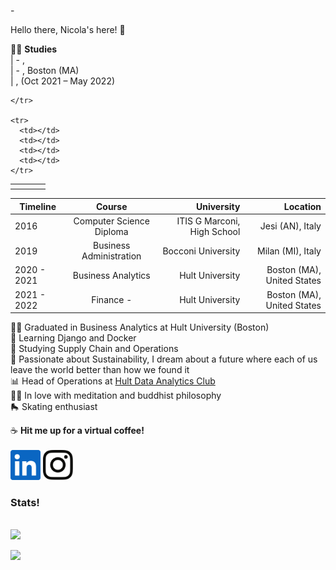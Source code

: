 -<!DOCTYPE html>
<html>
  <p> Hello there, Nicola's here! 👋</p>
  
  
  🧑‍🎓  <b>Studies</b><br>
  |  - ,   <br>
  |  - , Boston (MA)  <br>
  |  ,  (Oct 2021 – May 2022)
  
  <table>
    <tr>
      <th></th>
      <th></th>
      <th></th>
      <th></th>
    
    </tr>

    <tr>
      <td></td>
      <td></td>
      <td></td>
      <td></td>
    </tr>
    
| Timeline        | Course           | University  |  Location      |
| ------------- |:-------------:| -----:| -----:|
| 2016      | Computer Science Diploma | ITIS G Marconi, High School |    Jesi (AN), Italy |
| 2019      | Business Administration | Bocconi University |    Milan (MI), Italy |
| 2020 - 2021    | Business Analytics      |   Hult University |    Boston (MA), United States |
| 2021 - 2022 | Finance -       |    Hult University |  Boston (MA), United States |
  
  🧑‍🎓  Graduated in Business Analytics at Hult University (Boston)<br>
  📘  Learning Django and Docker<br>
  🏢  Studying Supply Chain and Operations<br>
  🌱 Passionate about Sustainability, I dream about a future where each of us leave the world better than how we found it<br>
  📊 Head of Operations at <a href="https://www.linkedin.com/company/hult-data-analytics-club/">Hult Data Analytics Club</a><br>
  🧘‍♂️ In love with meditation and buddhist philosophy<br>
  🛼  Skating enthusiast
  
  
  
  ☕ <b>Hit me up for a virtual coffee!</b><br><br>
  [<img  src="logos\linkedin-icon.svg"  width="48"  height="48"  style="background-color:white;">][linkedin]
  [<img  src="logos\instagram-icon.png" width="48" height="48"   style="background-color:white;">][instagram]
  
  
  
  <h3>Stats!</h3><br>
  <img src="https://github-readme-stats.vercel.app/api?username=Nicola-Bini&&show_icons=true&title_color=ffffff&icon_color=bb2acf&text_color=daf7dc&bg_color=151515">
  
  
  
</html>


[instagram]:  https://www.instagram.com/nicolab.367/?hl=en
[linkedin]:   https://www.linkedin.com/in/nicola-bini/


![](https://komarev.com/ghpvc/?username=Nicola-Bini&color=green&style=flat-square&label=Friends'+visits)
